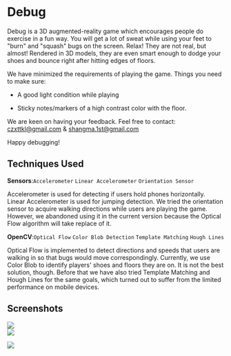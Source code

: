 Debug
=====
Debug is a 3D augmented-reality game which encourages people do exercise in a fun way. You will get a lot of sweat while using your feet to "burn" and "squash" bugs on the screen. Relax! They are not real, but almost! Rendered in 3D models, they are even smart enough to dodge your shoes and bounce right after hitting edges of floors. 

We have minimized the requirements of playing the game. Things you need to make sure:

* A good light condition while playing

* Sticky notes/markers of a high contrast color with the floor.


We are keen on having your feedback. Feel free to contact:  czxttkl@gmail.com & shangma.1st@gmail.com 

Happy debugging!


Techniques Used
--------------------------------------
**Sensors**:`Accelerometer`  `Linear Accelerometer` `Orientation Sensor` 

Accelerometer is used for detecting if users hold phones horizontally. Linear Accelerometer is used for jumping detection. We tried the orientation sensor to acquire walking directions while users are playing the game. However, we abandoned using it in the current version because the Optical Flow algorithm will take replace of it. 

**OpenCV**:`Optical Flow` `Color Blob Detection` `Template Matching` `Hough Lines`

Optical Flow is implemented to detect directions and speeds that users are walking in so that bugs would move correspondingly. Currently, we use Color Blob to identify players' shoes and floors they are on. It is not the best solution, though. Before that we have also tried Template Matching and Hough Lines for the same goals, which turned out to suffer from the limited performance on mobile devices.



Screenshots
--------------------------------------
![](https://dl.dropboxusercontent.com/u/5055823/debug_pic1.PNG)   
![](https://dl.dropboxusercontent.com/u/5055823/debug_pic2.PNG) 

[![](https://dl.dropboxusercontent.com/u/5055823/debug_pic3.PNG)](https://www.youtube.com/watch?v=gx8iwlgv9A8)




